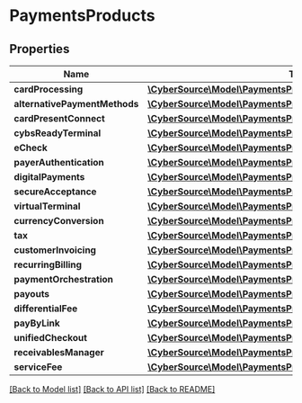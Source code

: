 # PaymentsProducts

## Properties
Name | Type | Description | Notes
------------ | ------------- | ------------- | -------------
**cardProcessing** | [**\CyberSource\Model\PaymentsProductsCardProcessing**](PaymentsProductsCardProcessing.md) |  | [optional] 
**alternativePaymentMethods** | [**\CyberSource\Model\PaymentsProductsAlternativePaymentMethods**](PaymentsProductsAlternativePaymentMethods.md) |  | [optional] 
**cardPresentConnect** | [**\CyberSource\Model\PaymentsProductsCardPresentConnect**](PaymentsProductsCardPresentConnect.md) |  | [optional] 
**cybsReadyTerminal** | [**\CyberSource\Model\PaymentsProductsCybsReadyTerminal**](PaymentsProductsCybsReadyTerminal.md) |  | [optional] 
**eCheck** | [**\CyberSource\Model\PaymentsProductsECheck**](PaymentsProductsECheck.md) |  | [optional] 
**payerAuthentication** | [**\CyberSource\Model\PaymentsProductsPayerAuthentication**](PaymentsProductsPayerAuthentication.md) |  | [optional] 
**digitalPayments** | [**\CyberSource\Model\PaymentsProductsDigitalPayments**](PaymentsProductsDigitalPayments.md) |  | [optional] 
**secureAcceptance** | [**\CyberSource\Model\PaymentsProductsSecureAcceptance**](PaymentsProductsSecureAcceptance.md) |  | [optional] 
**virtualTerminal** | [**\CyberSource\Model\PaymentsProductsVirtualTerminal**](PaymentsProductsVirtualTerminal.md) |  | [optional] 
**currencyConversion** | [**\CyberSource\Model\PaymentsProductsCurrencyConversion**](PaymentsProductsCurrencyConversion.md) |  | [optional] 
**tax** | [**\CyberSource\Model\PaymentsProductsTax**](PaymentsProductsTax.md) |  | [optional] 
**customerInvoicing** | [**\CyberSource\Model\PaymentsProductsTax**](PaymentsProductsTax.md) |  | [optional] 
**recurringBilling** | [**\CyberSource\Model\PaymentsProductsTax**](PaymentsProductsTax.md) |  | [optional] 
**paymentOrchestration** | [**\CyberSource\Model\PaymentsProductsTax**](PaymentsProductsTax.md) |  | [optional] 
**payouts** | [**\CyberSource\Model\PaymentsProductsPayouts**](PaymentsProductsPayouts.md) |  | [optional] 
**differentialFee** | [**\CyberSource\Model\PaymentsProductsDifferentialFee**](PaymentsProductsDifferentialFee.md) |  | [optional] 
**payByLink** | [**\CyberSource\Model\PaymentsProductsTax**](PaymentsProductsTax.md) |  | [optional] 
**unifiedCheckout** | [**\CyberSource\Model\PaymentsProductsUnifiedCheckout**](PaymentsProductsUnifiedCheckout.md) |  | [optional] 
**receivablesManager** | [**\CyberSource\Model\PaymentsProductsTax**](PaymentsProductsTax.md) |  | [optional] 
**serviceFee** | [**\CyberSource\Model\PaymentsProductsServiceFee**](PaymentsProductsServiceFee.md) |  | [optional] 

[[Back to Model list]](../README.md#documentation-for-models) [[Back to API list]](../README.md#documentation-for-api-endpoints) [[Back to README]](../README.md)



